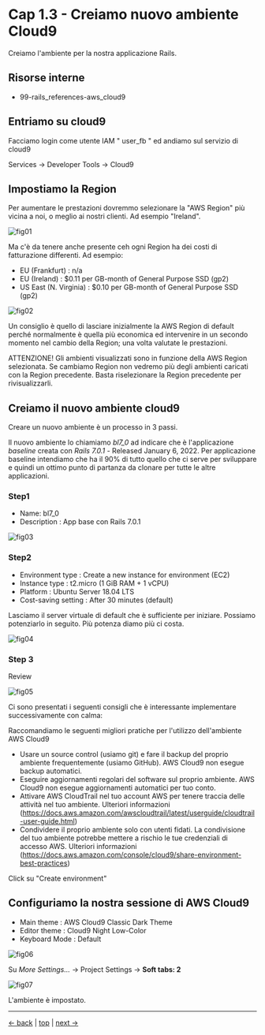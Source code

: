 # <a name="top"></a> Cap 1.3 - Creiamo nuovo ambiente Cloud9

Creiamo l'ambiente per la nostra applicazione Rails.




## Risorse interne

- 99-rails_references-aws_cloud9




## Entriamo su cloud9

Facciamo login come utente IAM " user_fb " ed andiamo sul servizio di cloud9

Services -> Developer Tools -> Cloud9




## Impostiamo la Region

Per aumentare le prestazioni dovremmo selezionare la "AWS Region" più vicina a noi, o meglio ai nostri clienti. Ad esempio "Ireland".

![fig01](https://github.com/flaviobordonidev/leanpubabrandnewcms/blob/master/01-base/01-new_app/03_fig01-aws_region.png)

Ma c'è da tenere anche presente ceh ogni Region ha dei costi di fatturazione differenti. Ad esempio: 

* EU (Frankfurt)        : n/a
* EU (Ireland)          : $0.11 per GB-month of General Purpose SSD (gp2) 
* US East (N. Virginia) : $0.10 per GB-month of General Purpose SSD (gp2) 

![fig02](https://github.com/flaviobordonidev/leanpubabrandnewcms/blob/master/01-base/01-new_app/03_fig02-aws_billing.png)

Un consiglio è quello di lasciare inizialmente la AWS Region di default perché normalmente è quella più economica ed intervenire in un secondo momento nel cambio della Region; una volta valutate le prestazioni.

ATTENZIONE! Gli ambienti visualizzati sono in funzione della AWS Region selezionata. Se cambiamo Region non vedremo più degli ambienti caricati con la Region precedente. Basta riselezionare la Region precedente per rivisualizzarli.




## Creiamo il nuovo ambiente cloud9

Creare un nuovo ambiente è un processo in 3 passi.

Il nuovo ambiente lo chiamiamo *bl7_0* ad indicare che è l'applicazione *baseline* creata con *Rails 7.0.1* - Released January 6, 2022.
Per applicazione baseline intendiamo che ha il 90% di tutto quello che ci serve per sviluppare e quindi un ottimo punto di partanza da clonare per tutte le altre applicazioni.


### Step1

- Name: bl7_0
- Description : App base con Rails 7.0.1

![fig03](https://github.com/flaviobordonidev/leanpubabrandnewcms/blob/master/01-base/01-new_app/03_fig03-aws_c9_new_environment_step1.png)


### Step2

- Environment type      : Create a new instance for environment (EC2)
- Instance type         : t2.micro (1 GiB RAM + 1 vCPU)
- Platform              : Ubuntu Server 18.04 LTS
- Cost-saving setting   : After 30 minutes (default)

Lasciamo il server virtuale di default che è sufficiente per iniziare. Possiamo potenziarlo in seguito. Più potenza diamo più ci costa.

![fig04](https://github.com/flaviobordonidev/leanpubabrandnewcms/blob/master/01-base/01-new_app/03_fig04-aws_c9_new_environment_step2.png)


### Step 3

Review

![fig05](https://github.com/flaviobordonidev/leanpubabrandnewcms/blob/master/01-base/01-new_app/03_fig05-aws_c9_new_environment_step3.png)

Ci sono presentati i seguenti consigli che è interessante implementare successivamente con calma:

Raccomandiamo le seguenti migliori pratiche per l'utilizzo dell'ambiente AWS Cloud9

* Usare un source control (usiamo git) e fare il backup del proprio ambiente frequentemente (usiamo GitHub). AWS Cloud9 non esegue backup automatici.
* Eseguire aggiornamenti regolari del software sul proprio ambiente. AWS Cloud9 non esegue aggiornamenti automatici per tuo conto.
* Attivare AWS CloudTrail nel tuo account AWS per tenere traccia delle attività nel tuo ambiente. Ulteriori informazioni (https://docs.aws.amazon.com/awscloudtrail/latest/userguide/cloudtrail-user-guide.html)
* Condividere il proprio ambiente solo con utenti fidati. La condivisione del tuo ambiente potrebbe mettere a rischio le tue credenziali di accesso AWS. Ulteriori informazioni (https://docs.aws.amazon.com/console/cloud9/share-environment-best-practices)

Click su "Create environment"




## Configuriamo la nostra sessione di AWS Cloud9

* Main theme    : AWS Cloud9 Classic Dark Theme
* Editor theme  : Cloud9 Night Low-Color
* Keyboard Mode : Default

![fig06](https://github.com/flaviobordonidev/leanpubabrandnewcms/blob/master/01-base/01-new_app/03_fig06-aws_c9_dark_theme.png)

Su *More Settings...* -> Project Settings -> **Soft tabs: 2**

![fig07](https://github.com/flaviobordonidev/leanpubabrandnewcms/blob/master/01-base/01-new_app/03_fig07-aws_c9_soft_tabs.png)

L'ambiente è impostato.


---

[<- back](https://github.com/flaviobordonidev/leanpubabrandnewcms/blob/master/01-base/01-new_app/02-aws_IAM_user_for_cloud9.md)
 | [top](#top) |
[next ->](https://github.com/flaviobordonidev/leanpubabrandnewcms/blob/master/01-base/01-new_app/04-install_postgresql.md)
